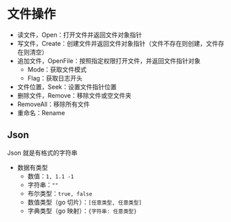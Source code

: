 # 文件操作
- 读文件，Open：打开文件并返回文件对象指针
- 写文件，Create：创建文件并返回文件对象指针（文件不存在则创建，文件存在则清空）
- 追加文件，OpenFile：按照指定权限打开文件，并返回文件指针对象
	- Mode：获取文件模式
	- Flag：获取日志开头 
- 文件位置，Seek：设置文件指针位置
- 删除文件，Remove：移除文件或空文件夹
- RemoveAll：移除所有文件
- 重命名：Rename    

## Json 
Json 就是有格式的字符串

- 数据有类型
	- 数值：`1, 1.1 -1`
	- 字符串：`""`
	- 布尔类型：`true, false`
	- 数值类型（go 切片）：`[任意类型, 任意类型]`
	- 字典类型（go 映射）：`{字符串: 任意类型}`
 